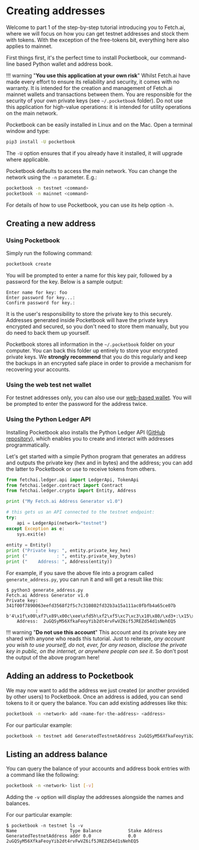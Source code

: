 # Creating addresses

Welcome to part 1 of the step-by-step tutorial introducing you to Fetch.ai, where we will focus on how you can get testnet addresses and stock them with tokens. With the exception of the free-tokens bit, everything here also applies to mainnet.

First things first, it's the perfect time to install Pocketbook, our command-line based Python wallet and address book.

!!! warning "**You use this application at your own risk**"
    Whilst Fetch.ai have made every effort to ensure its reliability and security, it comes with no warranty. It is intended for the creation and management of Fetch.ai mainnet wallets and transactions between them. You are responsible for the security of your own private keys (see `~/.pocketbook` folder). Do not use this application for high-value operations: it is intended for utility operations on the main network.

Pocketbook can be easily installed in Linux and on the Mac. Open a terminal window and type:

``` bash
pip3 install -U pocketbook
```

The `-U` option ensures that if you already have it installed, it will upgrade where applicable.

Pocketbook defaults to access the main network. You can change the network using the `-n` parameter. E.g.:

``` bash
pocketbook -n testnet <command>
pocketbook -n mainnet <command>
```

For details of how to use Pocketbook, you can use its help option `-h`.


## Creating a new address

### Using Pocketbook

Simply run the following command:

``` bash
pocketbook create
```

You will be prompted to enter a name for this key pair, followed by a password for the key. Below is a sample output:

```
Enter name for key: foo
Enter password for key...:
Confirm password for key.:
```

It is the user's responsibility to store the private key to this securely. Addresses generated inside Pocketbook will have the private keys encrypted and secured, so you don't need to store them manually, but you do need to back them up yourself. 

Pocketbook stores all information in the `~/.pocketbook` folder on your computer. You can back this folder up entirely to store your encrypted private keys. We **strongly recommend** that you do this regularly and keep the backups in an encrypted safe place in order to provide a mechanism for recovering your accounts.

### Using the web test net wallet

For testnet addresses only, you can also use our [web-based wallet](https://testnet-wallet.fetch.ai/). You will be prompted to enter the password for the address twice.

### Using the Python Ledger API

Installing Pocketbook also installs the Python Ledger API ([GitHub repository](https://github.com/fetchai/ledger-api-py)), which enables you to create and interact with addresses programmatically.

Let's get started with a simple Python program that generates an address and outputs the private key (hex and in bytes) and the address; you can add the latter to Pocketbook or use to receive tokens from others.

``` python
from fetchai.ledger.api import LedgerApi, TokenApi
from fetchai.ledger.contract import Contract
from fetchai.ledger.crypto import Entity, Address

print ("My Fetch.ai Address Generator v1.0")

# this gets us an API connected to the testnet endpoint:
try:
	api = LedgerApi(network="testnet")
except Exception as e:
	sys.exit(e)
	
entity = Entity()
print ("Private key: ", entity.private_key_hex)
print ("           : ", entity.private_key_bytes)
print ("    Address: ", Address(entity))
```

For example, if you save the above file into a program called `generate_address.py`, you can run it and will get a result like this:

```
$ python3 generate_address.py 
Fetch.ai Address Generator v1.0
Private key:  341f00f7890063eefd3568f2f5c7c310802fd32b3a15a111ac0fbfb4a65ce07b
           :  b'4\x1f\x00\xf7\x89\x00c\xee\xfd5h\xf2\xf5\xc7\xc3\x10\x80/\xd3+:\x15\xa1\x11\xac\x0f\xbf\xb4\xa6\\\xe0{'
    Address:  2uGQSyM56XfkaFeoyYib2dt4rvFwVZ6if5JREZd54d1sNehEQ5
```

!!! warning "**Do not use this account**"
    This account and its private key are shared with anyone who reads this tutorial. Just to reiterate, *any account you wish to use yourself, do not, ever, for any reason, disclose the private key in public, on the internet, or anywhere people can see it*. So don't post the output of the above program here!


## Adding an address to Pocketbook

We may now want to add the address we just created (or another provided by other users) to Pocketbook. Once an address is added, you can send tokens to it or query the balance. You can add existing addresses like this:

``` bash
pocketbook -n <network> add <name-for-the-address> <address>
```

For our particular example:

``` bash
pocketbook -n testnet add GeneratedTestnetAddress 2uGQSyM56XfkaFeoyYib2dt4rvFwVZ6if5JREZd54d1sNehEQ5
```


## Listing an address balance

You can query the balance of your accounts and address book entries with a command like the following:

``` bash
pocketbook -n <network> list [-v]
```

Adding the `-v` option will display the addresses alongside the names and balances.

For our particular example:

```
$ pocketbook -n testnet ls -v
Name                    Type Balance          Stake Address
GeneratedTestnetAddress addr 0.0              0.0   2uGQSyM56XfkaFeoyYib2dt4rvFwVZ6if5JREZd54d1sNehEQ5
```

